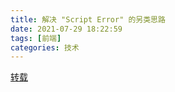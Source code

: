 ```yaml
---
title: 解决 "Script Error" 的另类思路
date: 2021-07-29 18:22:59
tags: [前端]
categories: 技术
---
```


[转载](https://cloud.tencent.com/developer/article/1367170?fromSource=waitui)

